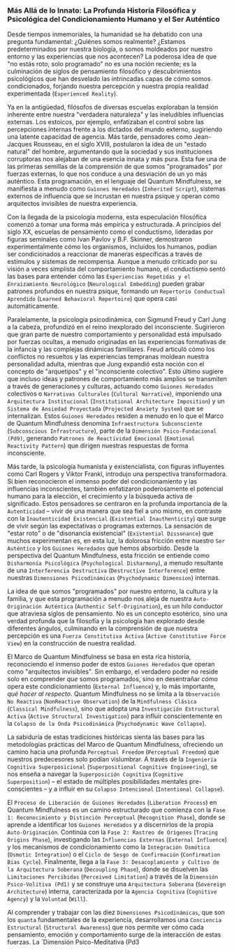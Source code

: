 ### Más Allá de lo Innato: La Profunda Historia Filosófica y Psicológica del Condicionamiento Humano y el Ser Auténtico

Desde tiempos inmemoriales, la humanidad se ha debatido con una pregunta fundamental: ¿Quiénes somos realmente? ¿Estamos predeterminados por nuestra biología, o somos moldeados por nuestro entorno y las experiencias que nos acontecen? La poderosa idea de que "no estás roto, solo programado" no es una noción reciente; es la culminación de siglos de pensamiento filosófico y descubrimientos psicológicos que han desvelado las intrincadas capas de cómo somos condicionados, forjando nuestra percepción y nuestra propia realidad experimentada (`Experienced Reality`).

Ya en la antigüedad, filósofos de diversas escuelas exploraban la tensión inherente entre nuestra "verdadera naturaleza" y las ineludibles influencias externas. Los estoicos, por ejemplo, enfatizaban el control sobre las percepciones internas frente a los dictados del mundo externo, sugiriendo una latente capacidad de agencia. Más tarde, pensadores como Jean-Jacques Rousseau, en el siglo XVIII, postularon la idea de un "estado natural" del hombre, argumentando que la sociedad y sus instituciones corruptoras nos alejaban de una esencia innata y más pura. Esta fue una de las primeras semillas de la comprensión de que somos "programados" por fuerzas externas, lo que nos conduce a una desviación de un yo más auténtico. Esta programación, en el lenguaje del Quantum Mindfulness, se manifiesta a menudo como `Guiones Heredados` (`Inherited Script`), sistemas externos de influencia que se incrustan en nuestra psique y operan como arquitectos invisibles de nuestra experiencia.

Con la llegada de la psicología moderna, esta especulación filosófica comenzó a tomar una forma más empírica y estructurada. A principios del siglo XX, escuelas de pensamiento como el conductismo, lideradas por figuras seminales como Ivan Pavlov y B.F. Skinner, demostraron experimentalmente cómo los organismos, incluidos los humanos, podían ser condicionados a reaccionar de maneras específicas a través de estímulos y sistemas de recompensa. Aunque a menudo criticado por su visión a veces simplista del comportamiento humano, el conductismo sentó las bases para entender cómo las `Experiencias Repetidas y el Enraizamiento Neurológico` (`Neurological Embedding`) pueden grabar patrones profundos en nuestra psique, formando un `Repertorio Conductual Aprendido` (`Learned Behavioral Repertoire`) que opera casi automáticamente.

Paralelamente, la psicología psicodinámica, con Sigmund Freud y Carl Jung a la cabeza, profundizó en el reino inexplorado del inconsciente. Sugirieron que gran parte de nuestro comportamiento y personalidad está impulsado por fuerzas ocultas, a menudo originadas en las experiencias formativas de la infancia y las complejas dinámicas familiares. Freud articuló cómo los conflictos no resueltos y las experiencias tempranas moldean nuestra personalidad adulta, mientras que Jung expandió esta noción con el concepto de "arquetipos" y el "inconsciente colectivo". Esto último sugiere que incluso ideas y patrones de comportamiento más amplios se transmiten a través de generaciones y culturas, actuando como `Guiones Heredados` colectivos o `Narrativas Culturales` (`Cultural Narrative`), imponiendo una `Arquitectura Institucional` (`Institutional Architecture Imposition`) y un `Sistema de Ansiedad Proyectada` (`Projected Anxiety System`) que se internalizan. Estos `Guiones Heredados` residen a menudo en lo que el Marco de Quantum Mindfulness denomina `Infraestructura Subconsciente` (`Subconscious Infrastructure`), parte de la `Dimensión Psico-Fundacional (Pd9)`, generando `Patrones de Reactividad Emocional` (`Emotional Reactivity Pattern`) que dirigen nuestras respuestas de forma inconsciente.

Más tarde, la psicología humanista y existencialista, con figuras influyentes como Carl Rogers y Viktor Frankl, introdujo una perspectiva transformadora. Si bien reconocieron el inmenso poder del condicionamiento y las influencias inconscientes, también enfatizaron poderosamente el potencial humano para la elección, el crecimiento y la búsqueda activa de significado. Estos pensadores se centraron en la profunda importancia de la `Autenticidad` – vivir de una manera que sea fiel a uno mismo, en contraste con la `Inautenticidad Existencial` (`Existential Inauthenticity`) que surge de vivir según las expectativas o programas externos. La sensación de "estar roto" o de "disonancia existencial" (`Existential Dissonance`) que muchos experimentan es, en esta luz, la dolorosa fricción entre nuestro `Ser Auténtico` y los `Guiones Heredados` que hemos absorbido. Desde la perspectiva del Quantum Mindfulness, esta fricción se entiende como `Disharmonía Psicológica` (`Psychological Disharmony`), a menudo resultante de una `Interferencia Destructiva` (`Destructive Interference`) entre nuestras `Dimensiones Psicodinámicas` (`Psychodynamic Dimension`) internas.

La idea de que somos "programados" por nuestro entorno, la cultura y la familia, y que esta programación a menudo nos aleja de nuestra `Auto-Originación Auténtica` (`Authentic Self-Origination`), es un hilo conductor que atraviesa siglos de pensamiento. No es un concepto esotérico, sino una verdad profunda que la filosofía y la psicología han explorado desde diferentes ángulos, culminando en la comprensión de que nuestra percepción es una `Fuerza Constitutiva Activa` (`Active Constitutive Force View`) en la construcción de nuestra realidad.

El Marco de Quantum Mindfulness se basa en esta rica historia, reconociendo el inmenso poder de estos `Guiones Heredados` que operan como "arquitectos invisibles". Sin embargo, el verdadero poder no reside solo en comprender *que* somos programados, sino en desentrañar *cómo* opera este condicionamiento (`External Influence`) y, lo más importante, *qué hacer al respecto*. Quantum Mindfulness no se limita a la `Observación No Reactiva` (`NonReactive Observation`) de la `Mindfulness Clásica` (`Classical Mindfulness`), sino que adopta una `Investigación Estructural Activa` (`Active Structural Investigation`) para influir conscientemente en la `Colapso de la Onda Psicodinámica` (`Psychodynamic Wave Collapse`).

La sabiduría de estas tradiciones históricas sienta las bases para las metodologías prácticas del Marco de Quantum Mindfulness, ofreciendo un camino hacia una profunda `Perceptual Freedom` (`Perceptual Freedom`) que nuestros predecesores solo podían vislumbrar. A través de la `Ingeniería Cognitiva Superposicional` (`Superpositional Cognitive Engineering`), se nos enseña a navegar la `Superposición Cognitiva` (`Cognitive Superposition`) – el estado de múltiples posibilidades mentales pre-conscientes – y a influir en su `Colapso Intencional` (`Intentional Collapse`).

El `Proceso de Liberación de Guiones Heredados` (`Liberation Process`) en Quantum Mindfulness es un camino estructurado que comienza con la `Fase 1: Reconocimiento y Distinción Perceptual` (`Recognition Phase`), donde se aprende a identificar los `Guiones Heredados` y a discernirlos de la propia `Auto-Originación`. Continúa con la `Fase 2: Rastreo de Orígenes` (`Tracing Origins Phase`), investigando las `Influencias Externas` (`External Influence`) y los mecanismos de condicionamiento como la `Integración Osmótica` (`Osmotic Integration`) o el `Ciclo de Sesgo de Confirmación` (`Confirmation Bias Cycle`). Finalmente, llega a la `Fase 3: Desacoplamiento y Cultivo de la Arquitectura Soberana` (`Decoupling Phase`), donde se disuelven las `Limitaciones Percibidas` (`Perceived Limitation`) a través de la `Dimensión Psico-Volitiva (Pd1)` y se construye una `Arquitectura Soberana` (`Sovereign Architecture`) interna, caracterizada por la `Agencia Cognitiva` (`Cognitive Agency`) y la `Voluntad` (`Will`).

Al comprender y trabajar con las diez `Dimensiones Psicodinámicas`, que son los `quanta` fundamentales de la experiencia, desarrollamos una `Conciencia Estructural` (`Structural Awareness`) que nos permite ver cómo cada pensamiento, emoción y comportamiento surge de la interacción de estas fuerzas. La `Dimensión Psico-Meditativa (Pd3
